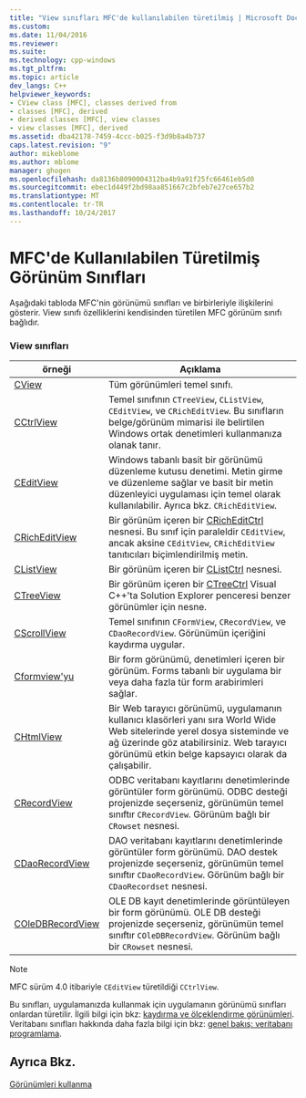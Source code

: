 ```yaml
---
title: "View sınıfları MFC'de kullanılabilen türetilmiş | Microsoft Docs"
ms.custom: 
ms.date: 11/04/2016
ms.reviewer: 
ms.suite: 
ms.technology: cpp-windows
ms.tgt_pltfrm: 
ms.topic: article
dev_langs: C++
helpviewer_keywords:
- CView class [MFC], classes derived from
- classes [MFC], derived
- derived classes [MFC], view classes
- view classes [MFC], derived
ms.assetid: dba42178-7459-4ccc-b025-f3d9b8a4b737
caps.latest.revision: "9"
author: mikeblome
ms.author: mblome
manager: ghogen
ms.openlocfilehash: da8136b8090004312ba4b9a91f25fc66461eb5d0
ms.sourcegitcommit: ebec1d449f2bd98aa851667c2bfeb7e27ce657b2
ms.translationtype: MT
ms.contentlocale: tr-TR
ms.lasthandoff: 10/24/2017
---
```

# <a name="derived-view-classes-available-in-mfc"></a>MFC'de Kullanılabilen Türetilmiş Görünüm Sınıfları
Aşağıdaki tabloda MFC'nin görünümü sınıfları ve birbirleriyle ilişkilerini gösterir. View sınıfı özelliklerini kendisinden türetilen MFC görünüm sınıfı bağlıdır.  
  
### <a name="view-classes"></a>View sınıfları  
  
|örneği|Açıklama|  
|-----------|-----------------|  
|[CView](../mfc/reference/cview-class.md)|Tüm görünümleri temel sınıfı.|  
|[CCtrlView](../mfc/reference/cctrlview-class.md)|Temel sınıfının `CTreeView`, `CListView`, `CEditView`, ve `CRichEditView`. Bu sınıfların belge/görünüm mimarisi ile belirtilen Windows ortak denetimleri kullanmanıza olanak tanır.|  
|[CEditView](../mfc/reference/ceditview-class.md)|Windows tabanlı basit bir görünümü düzenleme kutusu denetimi. Metin girme ve düzenleme sağlar ve basit bir metin düzenleyici uygulaması için temel olarak kullanılabilir. Ayrıca bkz. `CRichEditView`.|  
|[CRichEditView](../mfc/reference/cricheditview-class.md)|Bir görünüm içeren bir [CRichEditCtrl](../mfc/reference/cricheditctrl-class.md) nesnesi. Bu sınıf için paraleldir `CEditView`, ancak aksine `CEditView`, `CRichEditView` tanıtıcıları biçimlendirilmiş metin.|  
|[CListView](../mfc/reference/clistview-class.md)|Bir görünüm içeren bir [CListCtrl](../mfc/reference/clistctrl-class.md) nesnesi.|  
|[CTreeView](../mfc/reference/ctreeview-class.md)|Bir görünüm içeren bir [CTreeCtrl](../mfc/reference/ctreectrl-class.md) Visual C++'ta Solution Explorer penceresi benzer görünümler için nesne.|  
|[CScrollView](../mfc/reference/cscrollview-class.md)|Temel sınıfının `CFormView`, `CRecordView`, ve `CDaoRecordView`. Görünümün içeriğini kaydırma uygular.|  
|[Cformview'yu](../mfc/reference/cformview-class.md)|Bir form görünümü, denetimleri içeren bir görünüm. Forms tabanlı bir uygulama bir veya daha fazla tür form arabirimleri sağlar.|  
|[CHtmlView](../mfc/reference/chtmlview-class.md)|Bir Web tarayıcı görünümü, uygulamanın kullanıcı klasörleri yanı sıra World Wide Web sitelerinde yerel dosya sisteminde ve ağ üzerinde göz atabilirsiniz. Web tarayıcı görünümü etkin belge kapsayıcı olarak da çalışabilir.|  
|[CRecordView](../mfc/reference/crecordview-class.md)|ODBC veritabanı kayıtlarını denetimlerinde görüntüler form görünümü. ODBC desteği projenizde seçerseniz, görünümün temel sınıftır `CRecordView`. Görünüm bağlı bir `CRowset` nesnesi.|  
|[CDaoRecordView](../mfc/reference/cdaorecordview-class.md)|DAO veritabanı kayıtlarını denetimlerinde görüntüler form görünümü. DAO destek projenizde seçerseniz, görünümün temel sınıftır `CDaoRecordView`. Görünüm bağlı bir `CDaoRecordset` nesnesi.|  
|[COleDBRecordView](../mfc/reference/coledbrecordview-class.md)|OLE DB kayıt denetimlerinde görüntüleyen bir form görünümü. OLE DB desteği projenizde seçerseniz, görünümün temel sınıftır `COleDBRecordView`. Görünüm bağlı bir `CRowset` nesnesi.|  
  
> [!NOTE]
>  MFC sürüm 4.0 itibariyle `CEditView` türetildiği `CCtrlView`.  
  
 Bu sınıfları, uygulamanızda kullanmak için uygulamanın görünümü sınıfları onlardan türetilir. İlgili bilgi için bkz: [kaydırma ve ölçeklendirme görünümleri](../mfc/scrolling-and-scaling-views.md). Veritabanı sınıfları hakkında daha fazla bilgi için bkz: [genel bakış: veritabanı programlama](../data/data-access-programming-mfc-atl.md).  
  
## <a name="see-also"></a>Ayrıca Bkz.  
 [Görünümleri kullanma](../mfc/using-views.md)

